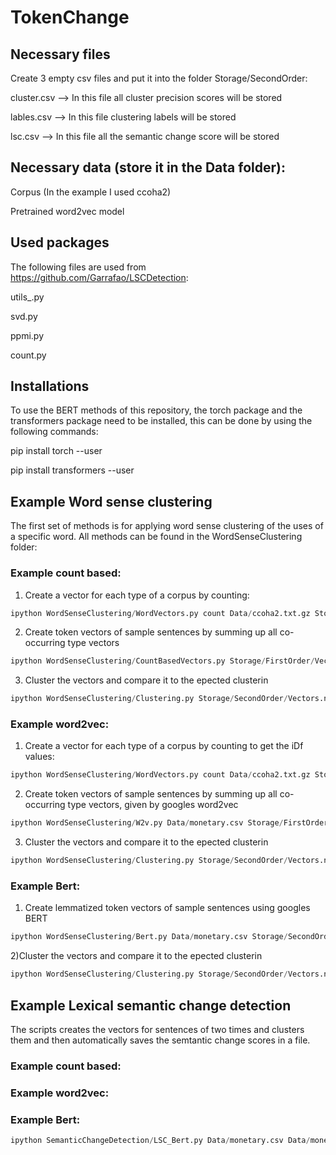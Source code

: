 # TokenChange

## Necessary files

Create 3 empty csv files and put it into the folder Storage/SecondOrder:

cluster.csv   --> In this file all cluster precision scores will be stored

lables.csv    --> In this file clustering labels will be stored 

lsc.csv       --> In this file all the semantic change score will be stored

## Necessary data (store it in the Data folder):

Corpus (In the example I used ccoha2)

Pretrained word2vec model

## Used packages

The following files are used from https://github.com/Garrafao/LSCDetection:

utils_.py

svd.py

ppmi.py 

count.py 

## Installations

To use the BERT methods of this repository, the torch package and the transformers package need to be installed, this can be done by using the following commands: 

pip install torch --user

pip install transformers --user

## Example Word sense clustering


The first set of methods is for applying word sense clustering of the uses of a specific word. All methods can be found in the WordSenseClustering folder: 


### Example count based: 

1) Create a vector for each type of a corpus by counting:
```python 
ipython WordSenseClustering/WordVectors.py count Data/ccoha2.txt.gz Storage/FirstOrder/Vectors.npz Storage/FirstOrder/w2i.npz.npy
```
2) Create token vectors of sample sentences by summing up all co-occurring type vectors
```python 
ipython WordSenseClustering/CountBasedVectors.py Storage/FirstOrder/Vectors.npz Data/monetary.csv Storage/FirstOrder/w2i.npz.npy Storage/SecondOrder/Vectors.npz 20 Data/ccoha2.txt.gz
```
3) Cluster the vectors and compare it to the epected clusterin 
```python 
ipython WordSenseClustering/Clustering.py Storage/SecondOrder/Vectors.npz Data/monetary.csv gaac 2 Storage/SecondOrder/lables.csv Storage/SecondOrder/cluster.csv

```


### Example word2vec: 

1) Create a vector for each type of a corpus by counting to get the iDf values: 
```python 
ipython WordSenseClustering/WordVectors.py count Data/ccoha2.txt.gz Storage/FirstOrder/Vectors.npz Storage/FirstOrder/w2i.npz.npy
```
2) Create token vectors of sample sentences by summing up all co-occurring type vectors, given by googles word2vec
```python 
ipython WordSenseClustering/W2v.py Data/monetary.csv Storage/FirstOrder/w2i.npz.npy Storage/SecondOrder/Vectors.npz 20 Data/ccoha2.txt.gz
```
3) Cluster the vectors and compare it to the epected clusterin
```python
ipython WordSenseClustering/Clustering.py Storage/SecondOrder/Vectors.npz Data/monetary.csv gaac 2 Storage/SecondOrder/lables.csv Storage/SecondOrder/cluster.csv

```



### Example Bert:

1) Create lemmatized token vectors of sample sentences using googles BERT
```python
ipython WordSenseClustering/Bert.py Data/monetary.csv Storage/SecondOrder/Vectors.npz lemma
```
2)Cluster the vectors and compare it to the epected clusterin 
```python
ipython WordSenseClustering/Clustering.py Storage/SecondOrder/Vectors.npz Data/monetary.csv gaac 2 Storage/SecondOrder/lables.csv Storage/SecondOrder/cluster.csv

```


## Example Lexical semantic change detection
The scripts creates the vectors for sentences of two times and clusters them and then automatically saves the semtantic change scores in a file. 

### Example count based:
### Example word2vec: 

### Example Bert:
```python
ipython SemanticChangeDetection/LSC_Bert.py Data/monetary.csv Data/monetary.csv Storage/SecondOrder/Vectors.npz Storage/SecondOrder/labels.csv lemma gaac Storage/SecondOrder/lsc.csv 0.2 0.02 10


```












